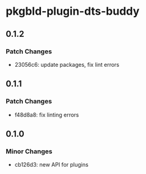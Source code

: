 # pkgbld-plugin-dts-buddy

## 0.1.2

### Patch Changes

- 23056c6: update packages, fix lint errors

## 0.1.1

### Patch Changes

- f48d8a8: fix linting errors

## 0.1.0

### Minor Changes

- cb126d3: new API for plugins
